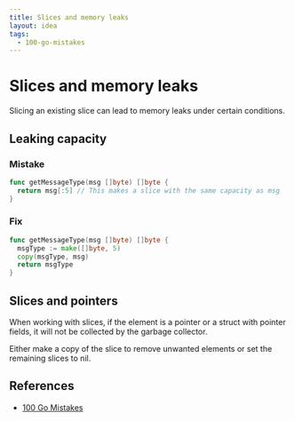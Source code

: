 ```yaml
---
title: Slices and memory leaks
layout: idea
tags:
  - 100-go-mistakes
---
```


# Slices and memory leaks

Slicing an existing slice can lead to memory leaks under certain conditions.

## Leaking capacity

### Mistake

```go
func getMessageType(msg []byte) []byte {
  return msg[:5] // This makes a slice with the same capacity as msg
}
```

### Fix

```go
func getMessageType(msg []byte) []byte {
  msgType := make([]byte, 5)
  copy(msgType, msg)
  return msgType
}
```

## Slices and pointers

When working with slices, if the element is a pointer or a struct with pointer
fields, it will not be collected by the garbage collector.

Either make a copy of the slice to remove unwanted elements or set the remaining
slices to nil.

## References

- [100 Go Mistakes](/reference/100-Go-Mistakes-and-How-to-Avoid-Them)
